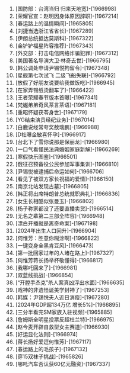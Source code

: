 
1. [国防部：台湾当归 归来天地宽]-[1966998]
1. [荣耀官宣：赵明因身体原因辞职]-[1967214]
1. [春运路上的温情瞬间]-[1965805]
1. [刘捷当选浙江省省长]-[1967289]
1. [伊朗总统抵达莫斯科]-[1967322]
1. [金铲铲福星阵容推荐]-[1967343]
1. [外交部：打击电信网络诈骗犯罪]-[1967312]
1. [美国著名导演大卫·林奇去世]-[1966795]
1. [韩公调处申请尹锡悦拘留令]-[1967348]
1. [星舰第七次试飞 二级飞船失联]-[1966792]
1. [放假了好朋友说要给我做饭吃]-[1966945]
1. [在家弄锡纸烫翻车了]-[1966422]
1. [王者荣耀春节版本首曝]-[1967341]
1. [梵樾弟弟奇风茶言茶语]-[1967181]
1. [重昭怀疑茯苓身世]-[1967179]
1. [YG结束演员经纪业务]-[1967014]
1. [白鹿说经常夸奖敖瑞鹏]-[1966988]
1. [D社曝金敏喜怀孕]-[1966917]
1. [台北下了雪你说那是保丽龙]-[1966980]
1. [一口气看懂民法典婚姻家庭新解]-[1966269]
1. [寒假快乐图鉴]-[1966501]
1. [俄征召预备役公民参加军事集训]-[1966810]
1. [尹锡悦被逮捕后命运如何]-[1966706]
1. [看见了被双方家长祝福的爱情]-[1966150]
1. [南京北站发现古墓]-[1966805]
1. [韩正将出席特朗普总统就职典礼]-[1966836]
1. [女生长相酷似张曼玉]-[1966802]
1. [杨子称家都没了还要直播卖货]-[1966514]
1. [无名之辈第二三部全阵容]-[1966948]
1. [漂白开播就是离奇命案]-[1967198]
1. [2024年出生人口回升]-[1966904]
1. [何惟芳：胜意你糊涂啊]-[1966822]
1. [一键变身全黑肯豆风]-[1966473]
1. [第一批回家过年的人堵在路上]-[1967327]
1. [何惟芳蒋长扬举杯敬懂得]-[1966817]
1. [我哪吒回来了]-[1966981]
1. [双蓝线挑战]-[1966854]
1. [“开膛手杰克”杀人案真凶浮出水面]-[1966635]
1. [戏神的非遗怪诞美学封神了]-[1967253]
1. [韩媒：尹锡悦夫人近日消瘦]-[1967280]
1. [2024年GDP超134万亿 增长5%]-[1966895]
1. [三分半看完SM家族入驻视频]-[1965885]
1. [詹姆斯全明星投票反超杜兰特]-[1966975]
1. [赵今麦开辟自救型女主赛道]-[1966930]
1. [好运显化法则]-[1966974]
1. [蒋长扬好爱逗何惟芳]-[1967117]
1. [春运路上的毛孩子]-[1967132]
1. [穿15双袜子挑战]-[1965826]
1. [哪吒汽车否认获60亿元融资]-[1967337]